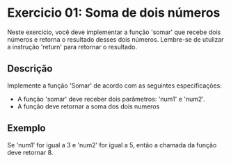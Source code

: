 # Exercicio 01: Soma de dois números

Neste exercicio, você deve implementar a função 'somar' que recebe dois números e retorna o resultado
desses dois números. Lembre-se de utulizar a instrução 'return' para retornar o resultado.

## Descrição

Implemente a função 'Somar' de acordo com as seguintes especificações:

- A função 'somar' deve receber dois parâmetros: 'num1' e 'num2'.
- A função deve retornar a soma dos dois numeros 

## Exemplo

Se 'num1' for igual a 3 e 'num2' for igual a 5, então a chamada da função deve retornar 8.